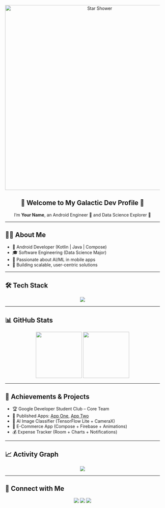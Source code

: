 <!-- Star Shower Header Animation -->
<div align="center">
  <img src="https://media.giphy.com/media/QMeW7YjvddYoQ/giphy.gif" alt="Star Shower" width="600"/>
</div>

<h2 align="center">🌌 Welcome to My Galactic Dev Profile 🌌</h2>
<p align="center">
  I’m <b>Your Name</b>, an Android Engineer 🚀 and Data Science Explorer 🔭
</p>

---

## 👨‍💻 About Me
- 📱 Android Developer (Kotlin | Java | Compose)  
- 🎓 Software Engineering (Data Science Major)  
- 🤖 Passionate about AI/ML in mobile apps  
- 🚀 Building scalable, user-centric solutions  

---

## 🛠️ Tech Stack
<p align="center">
  <img src="https://skillicons.dev/icons?i=kotlin,java,androidstudio,compose,python,tensorflow,firebase,git,github,sql,linux,vscode,figma&theme=dark" />
</p>

---

## 📊 GitHub Stats
<p align="center">
  <img src="https://github-readme-stats.vercel.app/api?username=YOUR_USERNAME&show_icons=true&theme=radical" height="150"/>
  <img src="https://github-readme-stats.vercel.app/api/top-langs/?username=YOUR_USERNAME&layout=compact&theme=radical" height="150"/>
</p>

---

## 🌟 Achievements & Projects
- 🏆 Google Developer Student Club – Core Team  
- 📱 Published Apps: [App One](#), [App Two](#)  
- 🔬 AI Image Classifier (TensorFlow Lite + CameraX)  
- 🛒 E-Commerce App (Compose + Firebase + Animations)  
- 💰 Expense Tracker (Room + Charts + Notifications)  

---

## 📈 Activity Graph
<p align="center">
  <img src="https://github-readme-activity-graph.cyclic.app/graph?username=YOUR_USERNAME&theme=dracula" />
</p>

---

## 🤝 Connect with Me
<p align="center">
  <a href="mailto:your.email@gmail.com"><img src="https://img.shields.io/badge/Gmail-D14836?style=for-the-badge&logo=gmail&logoColor=white"/></a>
  <a href="https://linkedin.com/in/YOUR_USERNAME"><img src="https://img.shields.io/badge/LinkedIn-0A66C2?style=for-the-badge&logo=linkedin&logoColor=white"/></a>
  <a href="https://twitter.com/YOUR_USERNAME"><img src="https://img.shields.io/badge/Twitter-1DA1F2?style=for-the-badge&logo=twitter&logoColor=white"/></a>
</p>
